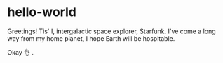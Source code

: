 # hello-world

Greetings! Tis' I, intergalactic space explorer, Starfunk. I've come a long way from my home planet, I hope Earth will be hospitable.  

Okay 👌 .
